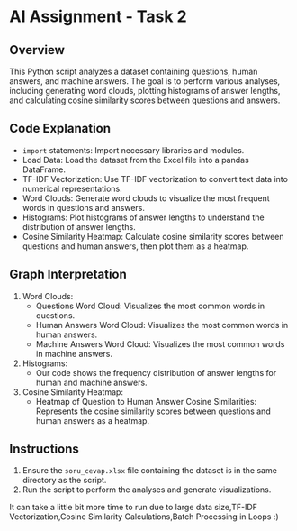 # AI Assignment - Task 2

## Overview
This Python script analyzes a dataset containing questions, human answers, and machine answers. The goal is to perform various analyses, including generating word clouds, plotting histograms of answer lengths, and calculating cosine similarity scores between questions and answers.

## Code Explanation
- `import` statements: Import necessary libraries and modules.
- Load Data: Load the dataset from the Excel file into a pandas DataFrame.
- TF-IDF Vectorization: Use TF-IDF vectorization to convert text data into numerical representations.
- Word Clouds: Generate word clouds to visualize the most frequent words in questions and answers.
- Histograms: Plot histograms of answer lengths to understand the distribution of answer lengths.
- Cosine Similarity Heatmap: Calculate cosine similarity scores between questions and human answers, then plot them as a heatmap.

## Graph Interpretation
1. Word Clouds:
    - Questions Word Cloud: Visualizes the most common words in questions.
    - Human Answers Word Cloud: Visualizes the most common words in human answers.
    - Machine Answers Word Cloud: Visualizes the most common words in machine answers.
2. Histograms:
    - Our code shows the frequency distribution of answer lengths for human and machine answers.
3. Cosine Similarity Heatmap:
    - Heatmap of Question to Human Answer Cosine Similarities: Represents the cosine similarity scores between questions and human answers as a heatmap.

## Instructions
1. Ensure the `soru_cevap.xlsx` file containing the dataset is in the same directory as the script.
2. Run the script to perform the analyses and generate visualizations.

It can take  a little bit more time to run due to large data size,TF-IDF Vectorization,Cosine Similarity Calculations,Batch Processing in Loops :)
